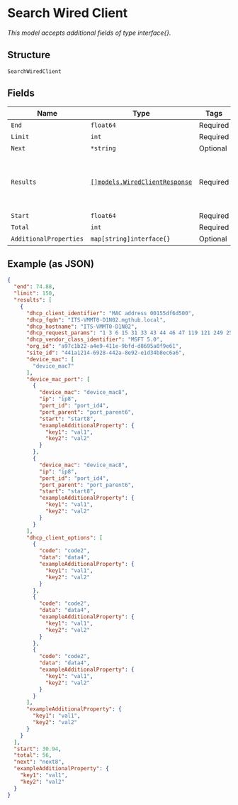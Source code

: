 
# Search Wired Client

*This model accepts additional fields of type interface{}.*

## Structure

`SearchWiredClient`

## Fields

| Name | Type | Tags | Description |
|  --- | --- | --- | --- |
| `End` | `float64` | Required | - |
| `Limit` | `int` | Required | - |
| `Next` | `*string` | Optional | - |
| `Results` | [`[]models.WiredClientResponse`](../../doc/models/wired-client-response.md) | Required | **Constraints**: *Minimum Items*: `1`, *Unique Items Required* |
| `Start` | `float64` | Required | - |
| `Total` | `int` | Required | - |
| `AdditionalProperties` | `map[string]interface{}` | Optional | - |

## Example (as JSON)

```json
{
  "end": 74.88,
  "limit": 150,
  "results": [
    {
      "dhcp_client_identifier": "MAC address 00155df6d500",
      "dhcp_fqdn": "ITS-VMMT0-D1N02.mgthub.local",
      "dhcp_hostname": "ITS-VMMT0-D1N02",
      "dhcp_request_params": "1 3 6 15 31 33 43 44 46 47 119 121 249 252",
      "dhcp_vendor_class_identifier": "MSFT 5.0",
      "org_id": "a97c1b22-a4e9-411e-9bfd-d8695a0f9e61",
      "site_id": "441a1214-6928-442a-8e92-e1d34b8ec6a6",
      "device_mac": [
        "device_mac7"
      ],
      "device_mac_port": [
        {
          "device_mac": "device_mac8",
          "ip": "ip8",
          "port_id": "port_id4",
          "port_parent": "port_parent6",
          "start": "start8",
          "exampleAdditionalProperty": {
            "key1": "val1",
            "key2": "val2"
          }
        },
        {
          "device_mac": "device_mac8",
          "ip": "ip8",
          "port_id": "port_id4",
          "port_parent": "port_parent6",
          "start": "start8",
          "exampleAdditionalProperty": {
            "key1": "val1",
            "key2": "val2"
          }
        }
      ],
      "dhcp_client_options": [
        {
          "code": "code2",
          "data": "data4",
          "exampleAdditionalProperty": {
            "key1": "val1",
            "key2": "val2"
          }
        },
        {
          "code": "code2",
          "data": "data4",
          "exampleAdditionalProperty": {
            "key1": "val1",
            "key2": "val2"
          }
        },
        {
          "code": "code2",
          "data": "data4",
          "exampleAdditionalProperty": {
            "key1": "val1",
            "key2": "val2"
          }
        }
      ],
      "exampleAdditionalProperty": {
        "key1": "val1",
        "key2": "val2"
      }
    }
  ],
  "start": 30.94,
  "total": 56,
  "next": "next8",
  "exampleAdditionalProperty": {
    "key1": "val1",
    "key2": "val2"
  }
}
```


